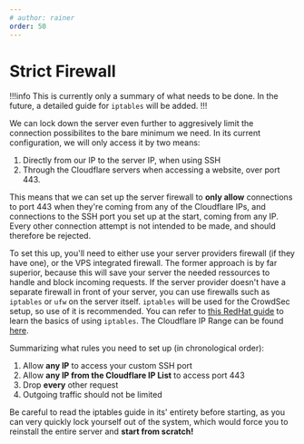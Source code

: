 ```yaml
---
# author: rainer
order: 50
---
```


# Strict Firewall

!!!info
This is currently only a summary of what needs to be done. In the future, a detailed guide for `iptables` will be added.
!!!

We can lock down the server even further to aggresively limit the connection possibilites to the bare minimum we need. In its current configuration, we will only access it by two means: 

1. Directly from our IP to the server IP, when using SSH 
2. Through the Cloudflare servers when accessing a website, over port 443.

This means that we can set up the server firewall to **only allow** connections to port 443 when they're coming from any of the Cloudflare IPs, and connections to the SSH port you set up at the start, coming from any IP. Every other connection attempt is not intended to be made, and should therefore be rejected.

To set this up, you'll need to either use your server providers firewall (if they have one), or the VPS integrated firewall. The former approach is by far superior, because this will save your server the needed ressources to handle and block incoming requests. If the server provider doesn't have a separate firewall in front of your server, you can use firewalls such as `iptables` or `ufw` on the server itself. `iptables` will be used for the CrowdSec setup, so use of it is recommended. You can refer to [this RedHat guide](https://www.redhat.com/sysadmin/iptables) to learn the basics of using `iptables`. The Cloudflare IP Range can be found [here](https://www.cloudflare.com/ips/).

Summarizing what rules you need to set up (in chronological order):

1. Allow **any IP** to access your custom SSH port
2. Allow **any IP from the Cloudflare IP List** to access port 443
3. Drop **every** other request
4. Outgoing traffic should not be limited

Be careful to read the iptables guide in its' entirety before starting, as you can very quickly lock yourself out of the system, which would force you to reinstall the entire server and **start from scratch!**